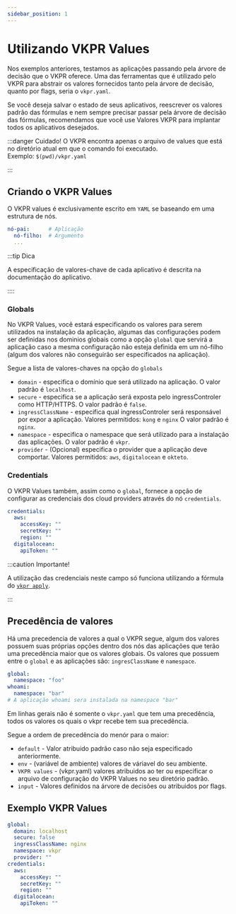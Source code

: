 ```yaml
---
sidebar_position: 1
---
```


# Utilizando VKPR Values


Nos exemplos anteriores, testamos as aplicações passando pela árvore de decisão que o VKPR oferece. Uma das ferramentas que é utilizado pelo VKPR para abstrair os valores fornecidos tanto pela árvore de decisão, quanto por flags, seria o `vkpr.yaml`.


Se você deseja salvar o estado de seus aplicativos, reescrever os valores padrão das fórmulas e nem sempre precisar passar pela árvore de decisão das fórmulas, recomendamos que você use Valores VKPR para implantar todos os aplicativos desejados.

:::danger Cuidado!
O VKPR encontra apenas o arquivo de values que está no diretório atual em que o comando foi executado.<br/>
Exemplo: `$(pwd)/vkpr.yaml`

:::

## Criando o VKPR Values

O VKPR values é exclusivamente escrito em `YAML` se baseando em uma estrutura de nós. 

```yaml title="estrutura"
nó-pai:      # Aplicação 
  nó-filho:  # Argumento
  ...

```
:::tip Dica

A especificação de valores-chave de cada aplicativo é descrita na documentação do aplicativo.

::::

### Globals

No VKPR Values, você estará especificando os valores para serem utilizados na instalação da aplicação, algumas das configurações podem ser definidas nos dominios globais como a opção `global` que servirá a aplicação caso a mesma configuração não esteja definida em um nó-filho (algum dos valores não conseguirão ser especificados na aplicação). 

Segue a lista de valores-chaves na opção do `globals`

- `domain` - especifica o domínio que será utilizado na aplicação. O valor padrão é `localhost`.
- `secure` - especifica se a aplicação será exposta pelo ingressControler como HTTP/HTTPS. O valor padrão é `false`.
- `ingressClassName` - especifica qual ingressControler será responsável por expor a aplicação. Valores permitidos: `kong` e `nginx`  O valor padrão é `nginx`. 
- `namespace` - especifica o namespace que será utilizado para a instalação das aplicações. O valor padrão é `vkpr`.
- `provider` - (Opcional) especifica o provider que a aplicação deve comportar. Valores permitidos: `aws`, `digitalocean` e `okteto`.

### Credentials

O VKPR Values também, assim como o `global`, fornece a opção de configurar as credenciais dos cloud providers através do nó `credentials`.

```yaml title="vkpr.yaml"
credentials:
  aws:
    accessKey: ""  
    secretKey: ""
    region: ""
  digitalocean:
    apiToken: ""
```
:::caution Importante!

A utilização das credenciais neste campo só funciona utilizando a fórmula do [`vkpr apply`](/docs/commands/apply).

:::

## Precedência de valores

Há uma precedencia de valores a qual o VKPR segue, algum dos valores possuem suas próprias opções dentro dos nós das aplicações que terão uma precedência maior que os valores globais. Os valores que possuem entre o `global` e as aplicações são: `ingresClassName` e `namespace`.

```yaml title="Exemplo de precedência"
global:
  namespace: "foo" 
whoami:
  namespace: "bar" 
# A aplicação whoami sera instalada na namespace "bar"
```

Em linhas gerais não é somente o `vkpr.yaml` que tem uma precedência, todos os valores os quais o vkpr recebe tem sua precedência. 

Segue a ordem de precedência do menór para o maior:

- `default` - Valor atribuido padrão caso não seja especificado anteriormente.
- `env` - (variável de ambiente) valores de váriavel do seu ambiente.
- `VKPR values` - (vkpr.yaml) valores atribuidos ao ter ou especificar o arquivo de configuração do VKPR Values no seu diretório padrão. 
- `input` - Valores definidos na árvore de decisões ou atribuidos por flags.

## Exemplo VKPR Values

```yaml title="vkpr.yaml"
global:
  domain: localhost
  secure: false
  ingressClassName: nginx
  namespace: vkpr
  provider: "" 
credentials:
  aws:
    accessKey: "" 
    secretKey: ""
    region: ""
  digitalocean:
    apiToken: ""
```
